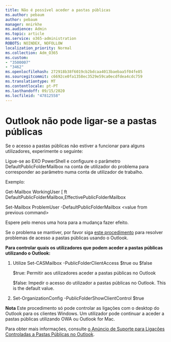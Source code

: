 ```yaml
---
title: Não é possível aceder a pastas públicas
ms.author: pebaum
author: pebaum
manager: mnirkhe
ms.audience: Admin
ms.topic: article
ms.service: o365-administration
ROBOTS: NOINDEX, NOFOLLOW
localization_priority: Normal
ms.collection: Adm_O365
ms.custom:
- "3500007"
- "3462"
ms.openlocfilehash: 272918b38f6019cb2bdcaa4013baebaa5f04fe85
ms.sourcegitcommit: c6692ce0fa1358ec3529e59ca0ecdfdea4cdc759
ms.translationtype: MT
ms.contentlocale: pt-PT
ms.lasthandoff: 09/15/2020
ms.locfileid: "47812558"
---
```

# <a name="outlook-cannot-connect-to-public-folders"></a>Outlook não pode ligar-se a pastas públicas

Se o acesso a pastas públicas não estiver a funcionar para alguns utilizadores, experimente o seguinte:

Ligue-se ao EXO PowerShell e configuure o parâmetro DefaultPublicFolderMailbox na conta de utilizador do problema para corresponder ao parâmetro numa conta de utilizador de trabalho.

Exemplo:

Get-Mailbox WorkingUser [ ft DefaultPublicFolderMailbox,EffectivePublicFolderMailbox

Set-Mailbox ProblemUser -DefaultPublicFolderMailbox \<value from previous command>

Espere pelo menos uma hora para a mudança fazer efeito.

Se o problema se mantiver, por favor siga [este procedimento](https://aka.ms/pfcte) para resolver problemas de acesso a pastas públicas usando o Outlook.
 
**Para controlar quais os utilizadores que podem aceder a pastas públicas utilizando o Outlook:**

1.  Utilize Set-CASMailbox <mailboxname> -PublicFolderClientAccess $true ou $false  
      
    $true: Permitir aos utilizadores aceder a pastas públicas no Outlook  
      
    $false: Impedir o acesso do utilizador a pastas públicas no Outlook. This is the default value.  
        
2.  Set-OrganizationConfig -PublicFolderShowClientControl $true   
      
**Nota** Este procedimento só pode controlar as ligações com o desktop do Outlook para os clientes Windows. Um utilizador pode continuar a aceder a pastas públicas utilizando OWA ou Outlook for Mac.
 
Para obter mais informações, consulte [o Anúncio de Suporte para Ligações Controladas a Pastas Públicas no Outlook](https://aka.ms/controlpf).